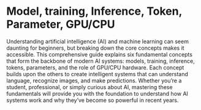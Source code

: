 # Model, training, Inference, Token, Parameter, GPU/CPU

Understanding artificial intelligence (AI) and machine learning can seem daunting for beginners, but breaking down the core concepts makes it accessible. This comprehensive guide explains six fundamental concepts that form the backbone of modern AI systems: models, training, inference, tokens, parameters, and the role of GPU/CPU hardware. Each concept builds upon the others to create intelligent systems that can understand language, recognize images, and make predictions. Whether you’re a student, professional, or simply curious about AI, mastering these fundamentals will provide you with the foundation to understand how AI systems work and why they’ve become so powerful in recent years.

